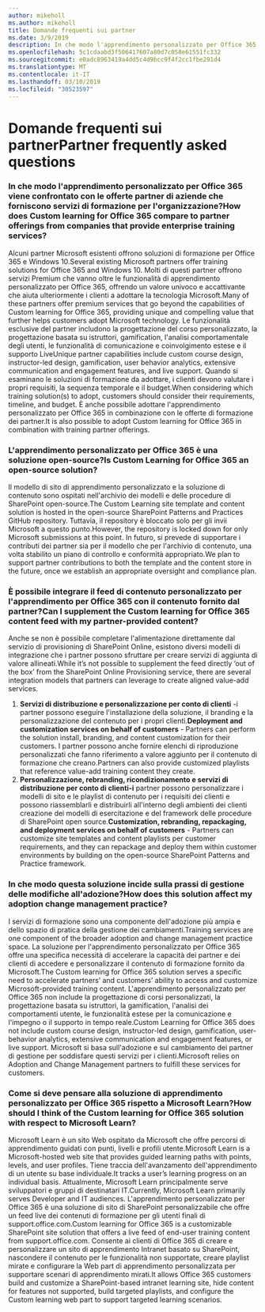 ```yaml
---
author: mikeholl
ms.author: mikeholl
title: Domande frequenti sui partner
ms.date: 3/9/2019
description: In che modo l'apprendimento personalizzato per Office 365 viene confrontato con le offerte partner di aziende che forniscono servizi di formazione per l'organizzazione?
ms.openlocfilehash: 5c1cdaabd3f506417607a80d7c058e61551fc332
ms.sourcegitcommit: e0adc8963419a4dd5c4d9bcc9f4f2cc1fbe291d4
ms.translationtype: MT
ms.contentlocale: it-IT
ms.lasthandoff: 03/10/2019
ms.locfileid: "30523597"
---
```

# <a name="partner-frequently-asked-questions"></a><span data-ttu-id="d0ddf-103">Domande frequenti sui partner</span><span class="sxs-lookup"><span data-stu-id="d0ddf-103">Partner frequently asked questions</span></span>

### <a name="how-does-custom-learning-for-office-365-compare-to-partner-offerings-from-companies-that-provide-enterprise-training-services"></a><span data-ttu-id="d0ddf-104">In che modo l'apprendimento personalizzato per Office 365 viene confrontato con le offerte partner di aziende che forniscono servizi di formazione per l'organizzazione?</span><span class="sxs-lookup"><span data-stu-id="d0ddf-104">How does Custom learning for Office 365 compare to partner offerings from companies that provide enterprise training services?</span></span>
<span data-ttu-id="d0ddf-105">Alcuni partner Microsoft esistenti offrono soluzioni di formazione per Office 365 e Windows 10.</span><span class="sxs-lookup"><span data-stu-id="d0ddf-105">Several existing Microsoft partners offer training solutions for Office 365 and Windows 10.</span></span> <span data-ttu-id="d0ddf-106">Molti di questi partner offrono servizi Premium che vanno oltre le funzionalità di apprendimento personalizzato per Office 365, offrendo un valore univoco e accattivante che aiuta ulteriormente i clienti a adottare la tecnologia Microsoft.</span><span class="sxs-lookup"><span data-stu-id="d0ddf-106">Many of these partners offer premium services that go beyond the capabilities of Custom learning for Office 365, providing unique and compelling value that further helps customers adopt Microsoft technology.</span></span> <span data-ttu-id="d0ddf-107">Le funzionalità esclusive del partner includono la progettazione del corso personalizzato, la progettazione basata su istruttori, gamification, l'analisi comportamentale degli utenti, le funzionalità di comunicazione e coinvolgimento estese e il supporto Live</span><span class="sxs-lookup"><span data-stu-id="d0ddf-107">Unique partner capabilities include custom course design, instructor-led design, gamification, user behavior analytics, extensive communication and engagement features, and live support.</span></span> <span data-ttu-id="d0ddf-108">Quando si esaminano le soluzioni di formazione da adottare, i clienti devono valutare i propri requisiti, la sequenza temporale e il budget.</span><span class="sxs-lookup"><span data-stu-id="d0ddf-108">When considering which training solution(s) to adopt, customers should consider their requirements, timeline, and budget.</span></span> <span data-ttu-id="d0ddf-109">È anche possibile adottare l'apprendimento personalizzato per Office 365 in combinazione con le offerte di formazione dei partner.</span><span class="sxs-lookup"><span data-stu-id="d0ddf-109">It is also possible to adopt Custom learning for Office 365 in combination with training partner offerings.</span></span>
 
### <a name="is-custom-learning-for-office-365-an-open-source-solution"></a><span data-ttu-id="d0ddf-110">L'apprendimento personalizzato per Office 365 è una soluzione open-source?</span><span class="sxs-lookup"><span data-stu-id="d0ddf-110">Is Custom Learning for Office 365 an open-source solution?</span></span>
<span data-ttu-id="d0ddf-111">Il modello di sito di apprendimento personalizzato e la soluzione di contenuto sono ospitati nell'archivio dei modelli e delle procedure di SharePoint open-source.</span><span class="sxs-lookup"><span data-stu-id="d0ddf-111">The Custom Learning site template and content solution is hosted in the open-source SharePoint Patterns and Practices GitHub repository.</span></span> <span data-ttu-id="d0ddf-112">Tuttavia, il repository è bloccato solo per gli invii Microsoft a questo punto.</span><span class="sxs-lookup"><span data-stu-id="d0ddf-112">However, the repository is locked down for only Microsoft submissions at this point.</span></span> <span data-ttu-id="d0ddf-113">In futuro, si prevede di supportare i contributi dei partner sia per il modello che per l'archivio di contenuto, una volta stabilito un piano di controllo e conformità appropriato.</span><span class="sxs-lookup"><span data-stu-id="d0ddf-113">We plan to support partner contributions to both the template and the content store in the future, once we establish an appropriate oversight and compliance plan.</span></span>  

### <a name="can-i-supplement-the-custom-learning-for-office-365-content-feed-with-my-partner-provided-content"></a><span data-ttu-id="d0ddf-114">È possibile integrare il feed di contenuto personalizzato per l'apprendimento per Office 365 con il contenuto fornito dal partner?</span><span class="sxs-lookup"><span data-stu-id="d0ddf-114">Can I supplement the Custom learning for Office 365 content feed with my partner-provided content?</span></span> 
<span data-ttu-id="d0ddf-115">Anche se non è possibile completare l'alimentazione direttamente dal servizio di provisioning di SharePoint Online, esistono diversi modelli di integrazione che i partner possono sfruttare per creare servizi di aggiunta di valore allineati.</span><span class="sxs-lookup"><span data-stu-id="d0ddf-115">While it’s not possible to supplement the feed directly ‘out of the box’ from the SharePoint Online Provisioning service, there are several integration models that partners can leverage to create aligned value-add services.</span></span>

1. <span data-ttu-id="d0ddf-116">**Servizi di distribuzione e personalizzazione per conto di clienti** -i partner possono eseguire l'installazione della soluzione, il branding e la personalizzazione del contenuto per i propri clienti.</span><span class="sxs-lookup"><span data-stu-id="d0ddf-116">**Deployment and customization services on behalf of customers** - Partners can perform the solution install, branding, and content customization for their customers.</span></span> <span data-ttu-id="d0ddf-117">I partner possono anche fornire elenchi di riproduzione personalizzati che fanno riferimento a valore aggiunto per il contenuto di formazione che creano.</span><span class="sxs-lookup"><span data-stu-id="d0ddf-117">Partners can also provide customized playlists that reference value-add training content they create.</span></span> 
2. <span data-ttu-id="d0ddf-118">**Personalizzazione, rebranding, ricondizionamento e servizi di distribuzione per conto di clienti-i** partner possono personalizzare i modelli di sito e le playlist di contenuto per i requisiti dei clienti e possono riassemblarli e distribuirli all'interno degli ambienti dei clienti creazione dei modelli di esercitazione e del framework delle procedure di SharePoint open source.</span><span class="sxs-lookup"><span data-stu-id="d0ddf-118">**Customization, rebranding, repackaging, and deployment services on behalf of customers** - Partners can customize site templates and content playlists per customer requirements, and they can repackage and deploy them within customer environments by building on the open-source SharePoint Patterns and Practice framework.</span></span> 

### <a name="how-does-this-solution-affect-my-adoption-change-management-practice"></a><span data-ttu-id="d0ddf-119">In che modo questa soluzione incide sulla prassi di gestione delle modifiche all'adozione?</span><span class="sxs-lookup"><span data-stu-id="d0ddf-119">How does this solution affect my adoption change management practice?</span></span> 
<span data-ttu-id="d0ddf-120">I servizi di formazione sono una componente dell'adozione più ampia e dello spazio di pratica della gestione dei cambiamenti.</span><span class="sxs-lookup"><span data-stu-id="d0ddf-120">Training services are one component of the broader adoption and change management practice space.</span></span> <span data-ttu-id="d0ddf-121">La soluzione per l'apprendimento personalizzato per Office 365 offre una specifica necessità di accelerare la capacità dei partner e dei clienti di accedere e personalizzare il contenuto di formazione fornito da Microsoft.</span><span class="sxs-lookup"><span data-stu-id="d0ddf-121">The Custom learning for Office 365 solution serves a specific need to accelerate partners’ and customers’ ability to access and customize Microsoft-provided training content.</span></span> <span data-ttu-id="d0ddf-122">L'apprendimento personalizzato per Office 365 non include la progettazione di corsi personalizzati, la progettazione basata su istruttori, la gamification, l'analisi dei comportamenti utente, le funzionalità estese per la comunicazione e l'impegno o il supporto in tempo reale.</span><span class="sxs-lookup"><span data-stu-id="d0ddf-122">Custom Learning for Office 365 does not include custom course design, instructor-led design, gamification, user-behavior analytics, extensive communication and engagement features, or live support.</span></span> <span data-ttu-id="d0ddf-123">Microsoft si basa sull'adozione e sul cambiamento dei partner di gestione per soddisfare questi servizi per i clienti.</span><span class="sxs-lookup"><span data-stu-id="d0ddf-123">Microsoft relies on Adoption and Change Management partners to fulfill these services for customers.</span></span> 

### <a name="how-should-i-think-of-the-custom-learning-for-office-365-solution-with-respect-to-microsoft-learn"></a><span data-ttu-id="d0ddf-124">Come si deve pensare alla soluzione di apprendimento personalizzato per Office 365 rispetto a Microsoft Learn?</span><span class="sxs-lookup"><span data-stu-id="d0ddf-124">How should I think of the Custom learning for Office 365 solution with respect to Microsoft Learn?</span></span>
<span data-ttu-id="d0ddf-125">Microsoft Learn è un sito Web ospitato da Microsoft che offre percorsi di apprendimento guidati con punti, livelli e profili utente.</span><span class="sxs-lookup"><span data-stu-id="d0ddf-125">Microsoft Learn is a Microsoft-hosted web site that provides guided learning paths with points, levels, and user profiles.</span></span> <span data-ttu-id="d0ddf-126">Tiene traccia dell'avanzamento dell'apprendimento di un utente su base individuale.</span><span class="sxs-lookup"><span data-stu-id="d0ddf-126">It tracks a user’s learning progress on an individual basis.</span></span> <span data-ttu-id="d0ddf-127">Attualmente, Microsoft Learn principalmente serve sviluppatori e gruppi di destinatari IT.</span><span class="sxs-lookup"><span data-stu-id="d0ddf-127">Currently, Microsoft Learn primarily serves Developer and IT audiences.</span></span> <span data-ttu-id="d0ddf-128">L'apprendimento personalizzato per Office 365 è una soluzione di sito di SharePoint personalizzabile che offre un feed live dei contenuti di formazione per gli utenti finali di support.office.com.</span><span class="sxs-lookup"><span data-stu-id="d0ddf-128">Custom learning for Office 365 is a customizable SharePoint site solution that offers a live feed of end-user training content from support.office.com.</span></span> <span data-ttu-id="d0ddf-129">Consente ai clienti di Office 365 di creare e personalizzare un sito di apprendimento Intranet basato su SharePoint, nascondere il contenuto per le funzionalità non supportate, creare playlist mirate e configurare la Web part di apprendimento personalizzata per supportare scenari di apprendimento mirati.</span><span class="sxs-lookup"><span data-stu-id="d0ddf-129">It allows Office 365 customers build and customize a SharePoint-based intranet learning site, hide content for features not supported, build targeted playlists, and configure the Custom learning web part to support targeted learning scenarios.</span></span>
